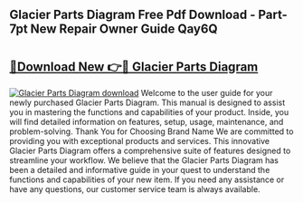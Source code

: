 ## Glacier Parts Diagram Free Pdf Download - Part-7pt New Repair Owner Guide Qay6Q

# <h2><a href="http://dfhcfs.blite.top/?on=Glacier+Parts+Diagram">🔗Download New 👉🔴 Glacier Parts Diagram</a></h2>

[![Glacier Parts Diagram download](https://i.imgur.com/lujVjoI.png)](http://dfhcfs.blite.top/?on=Glacier+Parts+Diagram)
Welcome to the user guide for your newly purchased Glacier Parts Diagram. This manual is designed to assist you in mastering the functions and capabilities of your product. Inside, you will find detailed information on features, setup, usage, maintenance, and problem-solving. Thank You for Choosing Brand Name We are committed to providing you with exceptional products and services. This innovative Glacier Parts Diagram offers a comprehensive suite of features designed to streamline your workflow. We believe that the Glacier Parts Diagram has been a detailed and informative guide in your quest to understand the functions and capabilities of your new item. If you need any assistance or have any questions, our customer service team is always available.
